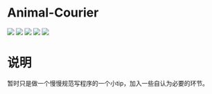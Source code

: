 # Animal-Courier

[![](https://img.shields.io/github/license/dota2-BioTools/Animal-Courier.svg)](https://github.com/dota2-BioTools/Animal-Courier/blob/master/LICENSE)
![](https://img.shields.io/circleci/project/github/dota2-BioTools/Animal-Courier/master.svg)
![](https://img.shields.io/github/release/dota2-BioTools/Animal-Courier.svg)
![](https://img.shields.io/github/last-commit/dota2-BioTools/Animal-Courier.svg)
![](https://img.shields.io/conda/dn/btrspg/shikamaru-bwa.svg)

# 说明

暂时只是做一个慢慢规范写程序的一个小tip，加入一些自认为必要的环节。